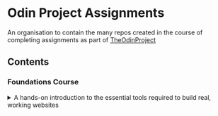 # Odin Project Assignments

An organisation to contain the many repos created in the course of completing assignments as part of [TheOdinProject](https://www.theodinproject.com)

## Contents

<h3>Foundations Course</h3>
<details><summary>A hands-on introduction to the essential tools required to build real, working websites</summary>
<ul>

<li>
<h3>HTML Foundations</h3>
<details><summary>The basics of HTML</summary>
<ul>
<li><a href="https://github.com/OdinProjectAssignmentsByPW80/html-foundations_project-recipes">Project: Recipes</a></li>
</ul>
</details>
</li>

<li>
<h3>CSS Foundations</h3>
<details><summary>The basics of CSS</summary>
<ul>
<li><a href="https://github.com/OdinProjectAssignmentsByPW80/css-foundations_intro-to-css">Intro To CSS</a></li>
<li><a href="https://github.com/OdinProjectAssignmentsByPW80/css-foundations_the-cascade">The Cascade</a></li>
<li><a href="https://github.com/OdinProjectAssignmentsByPW80/css-foundations_block-and-inline">Block And Inline</a></li>
</ul>
</details>
</li>

<li>
<h3>Flex</h3>
<details><summary>Learn to layout webpages with flex</summary>
<ul>
<li><a href="https://github.com/OdinProjectAssignmentsByPW80/flex_alignment">Alignment</a></li>
<li><a href="https://github.com/OdinProjectAssignmentsByPW80/flex_project-landing-page">Project: Landing Page</a></li>
</ul>
</details>
</li>

<li>
<h3>JavaScript</h3>
<details><summary>The fundamentals of JavaScript</summary>

<ul>
<li><a href="https://github.com/OdinProjectAssignmentsByPW80/javascript-basics_variables-and-operators">Variables And Operators</a></li>
<!-- <li><a href="https://github.com/OdinProjectAssignmentsByPW80/flex_project-landing-page">Project: Landing Page</a></li> -->
</ul>
</details>
</li>

</ul>
</details>
